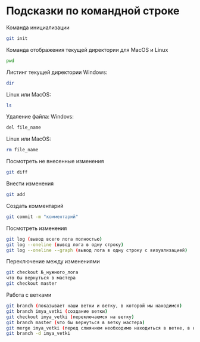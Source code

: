 # Подсказки по командной строке


Команда инициализации 
```sh
git init
```

Команда отображения текущей директории для MacOS и Linux
```sh
pwd
```

Листинг текущей директории
Windows:
```sh
dir
```
Linux или MacOS:
```sh
ls
```

Удаление файла:
Windovs:
```sh
del file_name
```

Linux или MacOS:
```sh
rm file_name
```

Посмотреть не внесенные изменения
```sh
git diff
```

Внести изменения
```sh
git add
```

Создать комментарий
```sh
git commit -m "комментарий"
```

Посмотреть изменения
```sh
git log (вывод всего лога полностью)
git log --oneline (вывод лога в одну строку)
git log --oneline --graph (вывод лога в одну строку с визуализацией)
```

Переключение между изменениями
```sh
git checkout №_нужного_лога
что бы вернуться в мастера
git checkout master
```

Работа с ветками
```sh
git branch (показывает наши ветки и ветку, в которой мы находимся)
git branch imya_vetki (создание ветки)
git checkout imya_vetki (переключаемся на ветку)
git branch master (что бы вернуться в ветку мастера)
git merge imya_vetki (перед слиянием необходимо находиться в ветке, в которую объединяют, master)
git branch -d imya_vetki
```